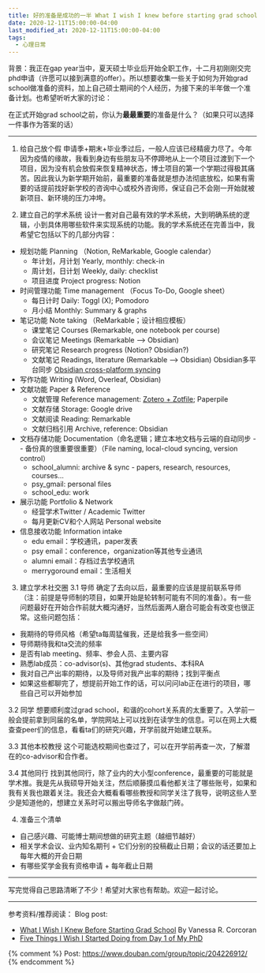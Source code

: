 ```yaml
---
title: 好的准备是成功的一半 What I wish I knew before starting grad school
date: 2020-12-11T15:00:00-04:00
last_modified_at: 2020-12-11T15:00:00-04:00
tags:
  - 心理日常
---
```


背景：我正在gap year当中，夏天硕士毕业后开始全职工作，十二月初刚刚交完phd申请（许愿可以接到满意的offer）。所以想要收集一些关于如何为开始grad school做准备的资料，加上自己硕士期间的个人经历，为接下来的半年做一个准备计划。也希望听听大家的讨论：

在正式开始grad school之前，你认为**最最重要**的准备是什么？（如果只可以选择一件事作为答案的话）

<!--more-->

---

1. 给自己放个假
申请季+期末+毕业季过后，一般人应该已经精疲力尽了。今年因为疫情的缘故，我看到身边有些朋友马不停蹄地从上一个项目过渡到下一个项目，因为没有机会放假来恢复精神状态，博士项目的第一个学期过得极其痛苦。因此我认为新学期开始前，最重要的准备就是想办法彻底放松，如果有需要的话提前找好新学校的咨询中心或校外咨询师，保证自己不会刚一开始就被新项目、新环境的压力冲垮。

2. 建立自己的学术系统
设计一套对自己最有效的学术系统，大到明确系统的逻辑，小到具体用哪些软件来实现系统的功能。我的学术系统还在完善当中，我希望它包括以下的几部分内容：

- 规划功能 Planning （Notion, ReMarkable, Google calendar）
    - 年计划，月计划 Yearly, monthly: check-in
    - 周计划，日计划 Weekly, daily: checklist
    - 项目进度 Project progress: Notion
- 时间管理功能 Time management （Focus To-Do, Google sheet）
    - 每日计时 Daily: Toggl (X); Pomodoro
    - 月小结 Monthly: Summary & graphs
- 笔记功能 Note taking （ReMarkable；设计相应模板）
    - 课堂笔记 Courses (Remarkable, one notebook per course)
    - 会议笔记 Meetings (Remarkable —> Obsidian)
    - 研究笔记 Research progress (Notion? Obsidian?)
    - 文献笔记 Readings, literature (Remarkable —> Obsidian)
	Obsidian多平台同步 [Obsidian cross-platform syncing](https://forum.obsidian.md/t/how-do-i-work-with-obsidian-on-mobile/471)
- 写作功能 Writing (Word, Overleaf, Obsidian)
- 文献功能 Paper & Reference
    - 文献管理 Reference management: [Zotero + Zotfile](https://tomsaunders.co.nz/zotero-with-google-drive/); Paperpile
    - 文献存储 Storage: Google drive
    - 文献阅读 Reading: Remarkable
    - 文献归档引用 Archive, reference: Obsidian
- 文档存储功能 Documentation（命名逻辑；建立本地文档与云端的自动同步 -- 备份真的很重要很重要）（File naming, local-cloud syncing, version control）
    - school_alumni: archive & sync - papers, research, resources, courses...
    - psy_gmail: personal files
    - school_edu: work
- 展示功能 Portfolio & Network
    - 经营学术Twitter / Academic Twitter
    - 每月更新CV和个人网站 Personal website
- 信息接收功能 Information intake
    - edu email：学校通讯，paper发表
    - psy email：conference，organization等其他专业通讯
    - alumni email：存档过去学校通讯
    - merrygoround email：生活相关

3. 建立学术社交圈
3.1 导师
确定了去向以后，最重要的应该是提前联系导师（注：前提是导师制的项目，如果开始是轮转制可能有不同的准备）。有一些问题最好在开始合作前就大概沟通好，当然后面两人磨合可能会有改变也很正常。这些问题包括：

- 我期待的导师风格（希望ta每周猛催我，还是给我多一些空间）
- 导师期待我和ta交流的频率
- 是否有lab meeting、频率、参会人员、主要内容
- 熟悉lab成员：co-advisor(s)、其他grad students、本科RA
- 我对自己产出率的期待，以及导师对我产出率的期待；找到平衡点
- 如果这些都聊完了，想提前开始工作的话，可以问问lab正在进行的项目，哪些自己可以开始参加

3.2 同学
想要顺利度过grad school，和谐的cohort关系真的太重要了。入学前一般会提前拿到同届的名单，学院网站上可以找到在读学生的信息。可以在网上大概查查peer们的信息，看看ta们的研究兴趣，开学前就开始建立联系。

3.3 其他本校教授
这个可能选校期间也查过了，可以在开学前再查一次，了解潜在的co-advisor和合作者。

3.4 其他同行
找到其他同行，除了业内的大小型conference，最重要的可能就是学术推。我是先从我硕导开始关注，然后顺藤摸瓜看他都关注了哪些账号，如果和我有关我也跟着关注。我还会大概看看哪些教授和同学关注了我导，说明这些人至少是知道他的，想建立关系时可以搬出导师名字做敲门砖。

4. 准备三个清单

- 自己感兴趣、可能博士期间想做的研究主题（越细节越好）
- 相关学术会议、业内知名期刊 + 它们分别的投稿截止日期；会议的话还要加上每年大概的开会日期
- 有哪些奖学金我有资格申请 + 每年截止日期

---

写完觉得自己思路清晰了不少！希望对大家也有帮助。欢迎一起讨论。

---

参考资料/推荐阅读：
Blog post: 
- [What I Wish I Knew Before Starting Grad School](https://www.insidehighered.com/advice/2018/10/31/advice-about-grad-school-phd-holder-looking-back-decade-later-opinion) By Vanessa R. Corcoran
- [Five Things I Wish I Started Doing from Day 1 of My PhD](https://medium.com/@meilinzhan/five-things-i-wish-i-started-doing-from-day-1-of-my-phd-f06a37b12903)


{% comment %}
Post: https://www.douban.com/group/topic/204226912/
{% endcomment %}
